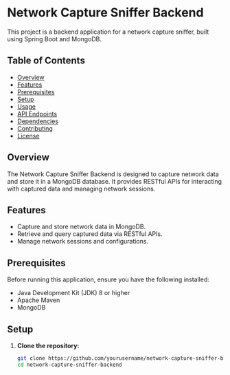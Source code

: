 # Network Capture Sniffer Backend

This project is a backend application for a network capture sniffer, built using Spring Boot and MongoDB.

## Table of Contents

- [Overview](#overview)
- [Features](#features)
- [Prerequisites](#prerequisites)
- [Setup](#setup)
- [Usage](#usage)
- [API Endpoints](#api-endpoints)
- [Dependencies](#dependencies)
- [Contributing](#contributing)
- [License](#license)

## Overview

The Network Capture Sniffer Backend is designed to capture network data and store it in a MongoDB database. It provides RESTful APIs for interacting with captured data and managing network sessions.

## Features

- Capture and store network data in MongoDB.
- Retrieve and query captured data via RESTful APIs.
- Manage network sessions and configurations.

## Prerequisites

Before running this application, ensure you have the following installed:

- Java Development Kit (JDK) 8 or higher
- Apache Maven
- MongoDB

## Setup

1. **Clone the repository:**

   ```bash
   git clone https://github.com/yourusername/network-capture-sniffer-backend.git
   cd network-capture-sniffer-backend
